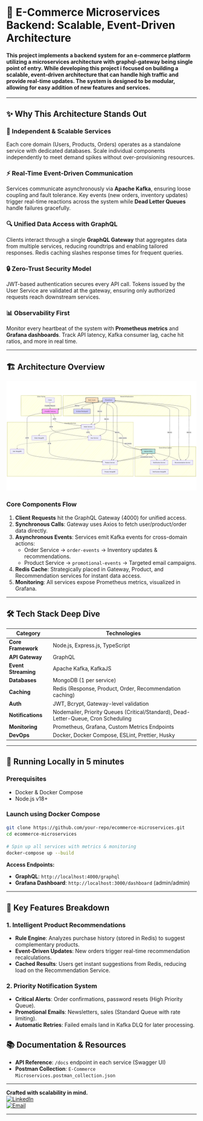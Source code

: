 # 🚀 E-Commerce Microservices Backend: Scalable, Event-Driven Architecture

#### This project implements a backend system for an e-commerce platform utilizing a microservices architecture with graphql-gateway being single point of entry. While developing this project i focused on building a scalable, event-driven architecture that can handle high traffic and provide real-time updates. The system is designed to be modular, allowing for easy addition of new features and services.

---

## ✨ Why This Architecture Stands Out

### 🧩 Independent & Scalable Services

Each core domain (Users, Products, Orders) operates as a standalone service with dedicated databases. Scale individual components independently to meet demand spikes without over-provisioning resources.

### ⚡ Real-Time Event-Driven Communication

Services communicate asynchronously via **Apache Kafka**, ensuring loose coupling and fault tolerance. Key events (new orders, inventory updates) trigger real-time reactions across the system while **Dead Letter Queues** handle failures gracefully.

### 🔍 Unified Data Access with GraphQL

Clients interact through a single **GraphQL Gateway** that aggregates data from multiple services, reducing roundtrips and enabling tailored responses. Redis caching slashes response times for frequent queries.

### 🔒 Zero-Trust Security Model

JWT-based authentication secures every API call. Tokens issued by the User Service are validated at the gateway, ensuring only authorized requests reach downstream services.

### 📊 Observability First

Monitor every heartbeat of the system with **Prometheus metrics** and **Grafana dashboards**. Track API latency, Kafka consumer lag, cache hit ratios, and more in real time.

---

## 🏗️ Architecture Overview

![E-Commerce Microservices Architecture Diagram](archDiagram2.png)

### Core Components Flow

1. **Client Requests** hit the GraphQL Gateway (4000) for unified access.
2. **Synchronous Calls**: Gateway uses Axios to fetch user/product/order data directly.
3. **Asynchronous Events**: Services emit Kafka events for cross-domain actions:
   - Order Service → `order-events` → Inventory updates & recommendations.
   - Product Service → `promotional-events` → Targeted email campaigns.
4. **Redis Cache**: Strategically placed in Gateway, Product, and Recommendation services for instant data access.
5. **Monitoring**: All services expose Prometheus metrics, visualized in Grafana.

---

## 🛠️ Tech Stack Deep Dive

| Category            | Technologies                                                                        |
| ------------------- | ----------------------------------------------------------------------------------- |
| **Core Framework**  | Node.js, Express.js, TypeScript                                                     |
| **API Gateway**     | GraphQL                                                                             |
| **Event Streaming** | Apache Kafka, KafkaJS                                                               |
| **Databases**       | MongoDB (1 per service)                                                             |
| **Caching**         | Redis (Response, Product, Order, Recommendation caching)                            |
| **Auth**            | JWT, Bcrypt, Gateway-level validation                                               |
| **Notifications**   | Nodemailer, Priority Queues (Critical/Standard), Dead-Letter-Queue, Cron Scheduling |
| **Monitoring**      | Prometheus, Grafana, Custom Metrics Endpoints                                       |
| **DevOps**          | Docker, Docker Compose, ESLint, Prettier, Husky                                     |

---

## 🚦 Running Locally in 5 minutes

### Prerequisites

- Docker & Docker Compose
- Node.js v18+

### Launch using Docker Compose

```bash
git clone https://github.com/your-repo/ecommerce-microservices.git
cd ecommerce-microservices

# Spin up all services with metrics & monitoring
docker-compose up --build
```

**Access Endpoints:**

- **GraphQL**: `http://localhost:4000/graphql`
- **Grafana Dashboard**: `http://localhost:3000/dashboard` (admin/admin)

---

## 🌟 Key Features Breakdown

### 1. Intelligent Product Recommendations

- **Rule Engine**: Analyzes purchase history (stored in Redis) to suggest complementary products.
- **Event-Driven Updates**: New orders trigger real-time recommendation recalculations.
- **Cached Results**: Users get instant suggestions from Redis, reducing load on the Recommendation Service.

### 2. Priority Notification System

- **Critical Alerts**: Order confirmations, password resets (High Priority Queue).
- **Promotional Emails**: Newsletters, sales (Standard Queue with rate limiting).
- **Automatic Retries**: Failed emails land in Kafka DLQ for later processing.

## 📚 Documentation & Resources

- **API Reference**: `/docs` endpoint in each service (Swagger UI)
- **Postman Collection**: `E-Commerce Microservices.postman_collection.json`

---

**Crafted with scalability in mind.**  
[![LinkedIn](https://img.shields.io/badge/Connect-%230077B5?logo=linkedin)](https://www.linkedin.com/in/ayushjrathod/)  
[![Email](https://img.shields.io/badge/Email-%23EA4335?logo=gmail)](mailto:ayushjrathod7@gmail.com)

---

